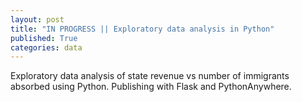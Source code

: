```yaml
---
layout: post
title: "IN PROGRESS || Exploratory data analysis in Python"
published: True
categories: data
---
```


Exploratory data analysis of state revenue vs number of immigrants absorbed using Python. Publishing with Flask and PythonAnywhere.

